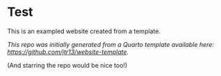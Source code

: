 # Test

This is an exampled website created from a template.


*This repo was initially generated from a Quarto template available here: https://github.com/jtr13/website-template.*

(And starring the repo would be nice too!)

